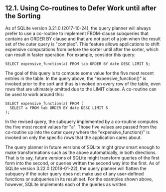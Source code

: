 ## 12\.1\. Using Co\-routines to Defer Work until after the Sorting



 As of SQLite version 3\.21\.0 (2017\-10\-24\), the query planner will
 always prefer to use a co\-routine to implement FROM\-clause subqueries 
 that contains an ORDER BY clause and that are not part of a join when
 the result set of the outer query is "complex". This feature allows
 applications to shift expensive computations from before the
 sorter until after the sorter, which can result in faster operation.
 For example, consider this query:




```
SELECT expensive_function(a) FROM tab ORDER BY date DESC LIMIT 5;

```


 The goal of this query is to compute some value for the five most
 recent entries in the table. In the query above, the
 "expensive\_function()" is invoked prior to the sort and thus is
 invoked on every row of the table, even
 rows that are ultimately omitted due to the LIMIT clause.
 A co\-routine can be used to work around this:




```
SELECT expensive_function(a) FROM (
  SELECT a FROM tab ORDER BY date DESC LIMIT 5
);

```


 In the revised query, the subquery implemented by a co\-routine computes
 the five most recent values for "a". Those five values are passed from the
 co\-routine up into the outer query where the "expensive\_function()" is
 invoked on only the specific rows that the application cares about.




 The query planner in future versions of SQLite might grow smart enough
 to make transformations such as the above automatically, in both directions.
 That is to say, future versions of SQLite might transform queries of the
 first form into the second, or queries written the second way into the
 first. As of SQLite version 3\.22\.0 (2018\-01\-22\), the query planner
 will flatten the subquery if the outer query does not make use of any
 user\-defined functions or subqueries in its result set. For the examples
 shown above, however, SQLite implements each of the queries as
 written.




